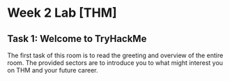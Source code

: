 <h1>Week 2 Lab [THM]</h1>

<h2>Task 1: Welcome to TryHackMe</h2>

The first task of this room is to read the greeting and overview of the entire room. The provided sectors are to introduce you to what might interest you on THM 
and your future career.
